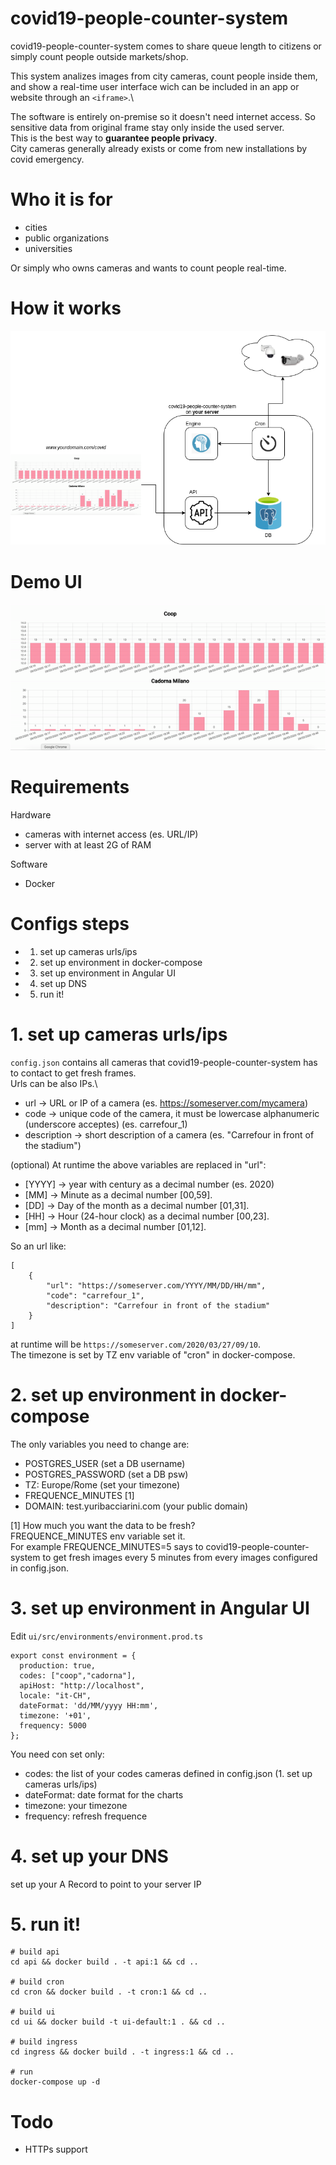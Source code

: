 # covid19-people-counter-system
covid19-people-counter-system comes to share queue length to citizens or simply count people outside markets/shop.

This system analizes images from city cameras, count people inside them, and show a real-time user interface wich can be included in an app or website through an `<iframe>`.\

The software is entirely on-premise so it doesn't need internet access. So sensitive data from original frame stay only inside the used server.\
This is the best way to **guarantee people privacy**.\
City cameras generally already exists or come from new installations by covid emergency.

# Who it is for
* cities
* public organizations
* universities

Or simply who owns cameras and wants to count people real-time.

# How it works
<img src="how.png"/>

# Demo UI
<img src="demo.gif"/>

# Requirements
Hardware
* cameras with internet access (es. URL/IP)
* server with at least 2G of RAM

Software
* Docker

# Configs steps
* 1. set up cameras urls/ips
* 2. set up environment in docker-compose
* 3. set up environment in Angular UI
* 4. set up DNS
* 5. run it!

# 1. set up cameras urls/ips
`config.json` contains all cameras that covid19-people-counter-system has to contact to get fresh frames.\
Urls can be also IPs.\
* url -> URL or IP of a camera (es. https://someserver.com/mycamera)
* code -> unique code of the camera, it must be lowercase alphanumeric (underscore acceptes) (es. carrefour_1)
* description -> short description of a camera (es. "Carrefour in front of the stadium")

(optional) At runtime the above variables are replaced in "url":
* [YYYY] -> year with century as a decimal number (es. 2020)
* [MM] -> Minute as a decimal number [00,59].
* [DD] -> Day of the month as a decimal number [01,31].
* [HH] -> Hour (24-hour clock) as a decimal number [00,23].
* [mm] -> Month as a decimal number [01,12].

So an url like:

```
[
    {
        "url": "https://someserver.com/YYYY/MM/DD/HH/mm",
        "code": "carrefour_1",
        "description": "Carrefour in front of the stadium"
    }
]
```

at runtime will be `https://someserver.com/2020/03/27/09/10`.\
The timezone is set by TZ env variable of "cron" in docker-compose.

# 2. set up environment in docker-compose

The only variables you need to change are:

* POSTGRES_USER (set a DB username)
* POSTGRES_PASSWORD (set a DB psw)
* TZ: Europe/Rome (set your timezone)
* FREQUENCE_MINUTES [1]
* DOMAIN: test.yuribacciarini.com (your public domain)

[1]
How much you want the data to be fresh?\
FREQUENCE_MINUTES env variable set it.\
For example FREQUENCE_MINUTES=5 says to covid19-people-counter-system to get fresh images every 5 minutes from every images configured in config.json.


# 3. set up environment in Angular UI

Edit `ui/src/environments/environment.prod.ts`

```
export const environment = {
  production: true,
  codes: ["coop","cadorna"],
  apiHost: "http://localhost",
  locale: "it-CH",
  dateFormat: 'dd/MM/yyyy HH:mm',
  timezone: '+01',
  frequency: 5000
};
```

You need con set only:
* codes: the list of your codes cameras defined in config.json (1. set up cameras urls/ips)
* dateFormat: date format for the charts
* timezone: your timezone
* frequency: refresh frequence

# 4. set up your DNS
set up your A Record to point to your server IP

# 5. run it!


```
# build api
cd api && docker build . -t api:1 && cd ..

# build cron
cd cron && docker build . -t cron:1 && cd ..

# build ui
cd ui && docker build -t ui-default:1 . && cd ..

# build ingress
cd ingress && docker build . -t ingress:1 && cd ..

# run
docker-compose up -d
```

# Todo
* HTTPs support